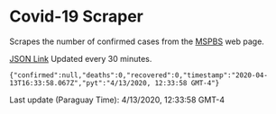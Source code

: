 # Covid-19 Scraper

Scrapes the number of confirmed cases from the [MSPBS](https://www.mspbs.gov.py/covid-19.php) web page.

[JSON Link](https://jmayalag.github.io/covid19-scrape/cases.json)
Updated every 30 minutes.
```
{"confirmed":null,"deaths":0,"recovered":0,"timestamp":"2020-04-13T16:33:58.067Z","pyt":"4/13/2020, 12:33:58 GMT-4"}
```
Last update (Paraguay Time): 4/13/2020, 12:33:58 GMT-4